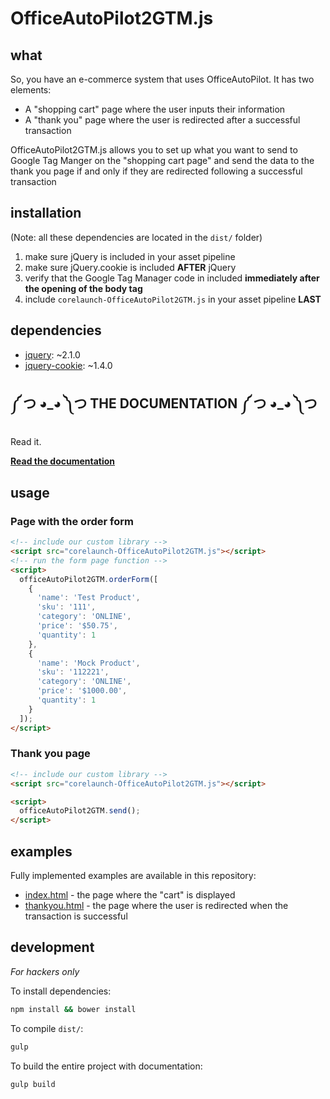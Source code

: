 OfficeAutoPilot2GTM.js
===

what
---
So, you have an e-commerce system that uses OfficeAutoPilot. It has two elements:
- A "shopping cart" page where the user inputs their information
- A "thank you" page where the user is redirected after a successful transaction

OfficeAutoPilot2GTM.js allows you to set up what you want to send to Google Tag Manger
on the "shopping cart page" and send the data to the thank you page if and only if
they are redirected following a successful transaction

installation
---
(Note: all these dependencies are located in the `dist/` folder)

 1. make sure jQuery is included in your asset pipeline
 2. make sure jQuery.cookie is included **AFTER** jQuery
 3. verify that the Google Tag Manager code in included **immediately after the opening of the body tag**
 4. include `corelaunch-OfficeAutoPilot2GTM.js` in your asset pipeline **LAST**

dependencies
---

- [jquery](https://github.com/jquery/jquery): ~2.1.0
- [jquery-cookie](https://github.com/carhartl/jquery-cookie): ~1.4.0

༼ つ ◕\_◕ ༽つ  THE DOCUMENTATION ༼ つ ◕\_◕ ༽つ
---
Read it.

[**Read the documentation**](https://rawgithub.com/Corelaunch/officeAutoPilot2GTM/master/docs/index.html)


usage
---

### Page with the order form
```html
<!-- include our custom library -->
<script src="corelaunch-OfficeAutoPilot2GTM.js"></script>
<!-- run the form page function -->
<script>
  officeAutoPilot2GTM.orderForm([
    {
      'name': 'Test Product',
      'sku': '111',
      'category': 'ONLINE',
      'price': '$50.75',
      'quantity': 1
    },
    {
      'name': 'Mock Product',
      'sku': '112221',
      'category': 'ONLINE',
      'price': '$1000.00',
      'quantity': 1
    }
  ]);
</script>
```

### Thank you page
```html
<!-- include our custom library -->
<script src="corelaunch-OfficeAutoPilot2GTM.js"></script>

<script>
  officeAutoPilot2GTM.send();
</script>
```

examples
---
Fully implemented examples are available in this repository:
- [index.html](index.html) - the page where the "cart" is displayed
- [thankyou.html](thankyou.html) - the page where the user is redirected when the transaction is successful

development
---
*For hackers only*

To install dependencies:
```bash
npm install && bower install
```

To compile `dist/`:

```bash
gulp
```

To build the entire project with documentation:

```bash
gulp build
```
